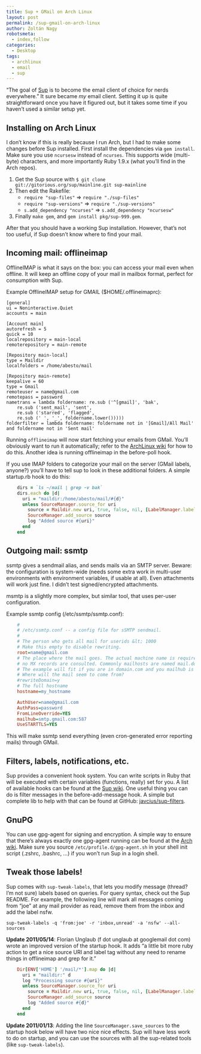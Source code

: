 ```yaml
---
title: Sup + GMail on Arch Linux
layout: post
permalink: /sup-gmail-on-arch-linux
author: Zoltán Nagy
robotsmeta:
  - index,follow
categories:
  - Desktop
tags:
  - archlinux
  - email
  - sup
---
```


“The goal of [Sup][1] is to become the email client of choice for nerds everywhere.” It sure became *my* email client. Setting it up is quite straightforward once you have it figured out, but it takes some time if you haven’t used a similar setup yet.

 [1]: http://sup.rubyforge.org/

<!-- more -->

## Installing on Arch Linux

I don’t know if this is really because I run Arch, but I had to make some changes before Sup installed. First install the dependencies via `gem install`. Make sure you use `ncursesw` instead of `ncurses`. This supports wide (multi-byte) characters, and more importantly Ruby 1.9.x (what you’ll find in the Arch repos).

1.  Get the Sup source with `$ git clone git://gitorious.org/sup/mainline.git sup-mainline`
2.  Then edit the Rakefile:
    *   `require "sup-files"` => `require "./sup-files"`
    *   `require "sup-versions"` => `require "./sup-versions"`
    *   `s.add_dependency "ncurses"` => `s.add_dependency "ncursesw"`
3.  Finally `make gem`, and `gem install pkg/sup-999.gem`.

After that you should have a working Sup installation. However, that’s not too useful, if Sup doesn’t know where to find your mail.

## Incoming mail: offlineimap

OfflineIMAP is what it says on the box: you can access your mail even when offline. It will keep an offline copy of your mail in mailbox format, perfect for consumption with Sup.

Example OfflineIMAP setup for GMAIL ($HOME/.offlineimaprc):

    [general]
    ui = Noninteractive.Quiet
    accounts = main

    [Account main]
    autorefresh = 5
    quick = 10
    localrepository = main-local
    remoterepository = main-remote

    [Repository main-local]
    type = Maildir
    localfolders = /home/abesto/mail

    [Repository main-remote]
    keepalive = 60
    type = Gmail
    remoteuser = name@gmail.com
    remotepass = password
    nametrans = lambda foldername: re.sub ('^[gmail]', 'bak',
        re.sub ('sent_mail', 'sent',
        re.sub ('starred', 'flagged',
        re.sub (' ', '_', foldername.lower()))))
    folderfilter = lambda foldername: foldername not in '[Gmail]/All Mail' and foldername not in 'Sent mail'

Running `offlineimap` will now start fetching your emails from GMail. You’ll obviously want to run it automatically; refer to the [ArchLinux wiki][2] for how to do this. Another idea is running offlineimap in the before-poll hook.

 [2]: https://wiki.archlinux.org/index.php/OfflineIMAP#Miscellaneous

If you use IMAP folders to categorize your mail on the server (GMail labels, anyone?) you’ll have to tell sup to look in these additional folders. A simple startup.rb hook to do this:

```ruby
    dirs = `ls ~/mail | grep -v bak`
    dirs.each do |d|
      uri = "maildir:/home/abesto/mail/#{d}"
      unless SourceManager.source_for uri
        source = Maildir.new uri, true, false, nil, [LabelManager.label_for(d)]
        SourceManager.add_source source
        log "Added source #{uri}"
      end
    end
```
## Outgoing mail: ssmtp

ssmtp gives a sendmail alias, and sends mails via an SMTP server. Beware: the configuration is system-wide (needs some extra work in multi-user environments with environment variables, if usable at all).
Even attachments will work just fine. I didn’t test signed/encrypted attachments.

msmtp is a slightly more complex, but similar tool, that uses per-user configuration.

Example ssmtp config (/etc/ssmtp/ssmtp.conf):

```ini
    #
    # /etc/ssmtp.conf -- a config file for sSMTP sendmail.
    #
    # The person who gets all mail for userids &lt; 1000
    # Make this empty to disable rewriting.
    root=name@gmail.com
    # The place where the mail goes. The actual machine name is required
    # no MX records are consulted. Commonly mailhosts are named mail.domain.com
    # The example will fit if you are in domain.com and you mailhub is so named.
    # Where will the mail seem to come from?
    #rewriteDomain=y
    # The full hostname
    hostname=my_hostname

    AuthUser=name@gmail.com
    AuthPass=password
    FromLineOverride=YES
    mailhub=smtp.gmail.com:587
    UseSTARTTLS=YES
```

This will make ssmtp send everything (even cron-generated error reporting mails) through GMail.

## Filters, labels, notifications, etc.

Sup provides a convenient hook system. You can write scripts in Ruby that will be executed with certain variables (functions, really) set for you. A list of available hooks can be found at the [Sup wiki][3]. One useful thing you can do is filter messages in the before-add-message hook. A simple but complete lib to help with that can be found at GitHub: [javcius/sup-filters][4].

 [3]: http://sup.rubyforge.org/wiki/wiki.pl?Hooks
 [4]: https://github.com/jacius/sup-filters

## GnuPG

You can use gpg-agent for signing and encryption. A simple way to ensure that there’s always exactly one gpg-agent running can be found at the [Arch wiki][5]. Make sure you source `/etc/profile.d/gpg-agent.sh` in your shell init script (.zshrc, .bashrc, …) if you won’t run Sup in a login shell.

 [5]: https://wiki.archlinux.org/index.php/GnuPG

## Tweak those labels!

Sup comes with `sup-tweak-labels`, that lets you modify message (thread? I’m not sure) labels based on queries. For query syntax, check out the Sup README. For example, the following line will mark all messages coming from “joe” at any mail provider as read, remove them from the inbox and add the label nsfw.

    sup-tweak-labels -q 'from:joe' -r 'inbox,unread' -a 'nsfw' --all-sources

**Update 2011/05/14**: Florian Unglaub (f dot unglaub at googlemail dot com) wrote an improved version of the startup hook. It adds “a little bit more ruby action to get a nice source URI and label tag without any need to rename things in offlineimap and grep for it.”

```ruby
    Dir[ENV['HOME'] '/mail/*'].map do |d|
      uri = "maildir:" d
      log "Processing source #{uri}"
      unless SourceManager.source_for uri
        source = Maildir.new uri, true, false, nil, [LabelManager.label_for(File.basename(d))]
        SourceManager.add_source source
        log "Added source #{d}"
      end
    end
```

**Update 2011/01/13**: Adding the line `SourceManager.save_sources` to the startup hook below will have two nice nice effects. Sup will have less work to do on startup, and you can use the sources with all the sup-related tools (like `sup-tweak-labels`).
